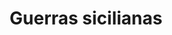 ﻿---
title: "Guerras sicilianas"
permalink: periodes_20.html
layout: periode
dataInici: -600
dataFi: -265
sidebar: periodes
pares:
  - id: 85
    title: "Grecia clásica"
    dataInici: "(-550)"
    dataFi: "(476)"

fills:
  - id: 21
    title: "Primera guerra siciliana"
    dataInici: "(-480)"

  - id: 22
    title: "Segunda guerra siciliana"
    dataInici: "(-410)"
    dataFi: "(-340)"

  - id: 23
    title: "Tercera guerra siciliana"
    dataInici: "(-315)"
    dataFi: "(-307)"

jocsPrincipals:
jocsEscenaris:
jocsEpoca:
jocsEpocaEscenaris:
---
